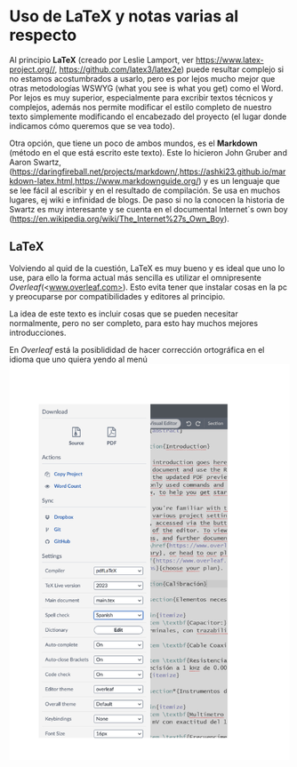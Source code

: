 # Uso de LaTeX y notas varias al respecto


Al principio __LaTeX__ (creado por 	Leslie Lamport, ver <https://www.latex-project.org//>, <https://github.com/latex3/latex2e>) puede resultar complejo si no estamos acostumbrados a usarlo, pero es por lejos mucho mejor que otras metodologías WSWYG (what you see is what you get) como el Word. 
Por lejos es muy superior, especialmente para excribir textos técnicos y complejos, además nos permite modificar el estilo completo de nuestro texto simplemente modificando el encabezado del proyecto (el lugar donde indicamos cómo queremos que se vea todo).

Otra opción, que tiene un poco de ambos mundos, es el __Markdown__ (método en el que está escrito este texto). Este lo hicieron John Gruber and Aaron Swartz, (<https://daringfireball.net/projects/markdown/>,<https://ashki23.github.io/markdown-latex.html>,<https://www.markdownguide.org/>) y es un lenguaje que se lee fácil al escribir y en el resultado de compilación. Se usa en muchos lugares, ej wiki e infinidad de blogs. De paso si no la conocen la historia de Swartz es muy interesante y se cuenta en el documental Internet´s own boy  (<https://en.wikipedia.org/wiki/The_Internet%27s_Own_Boy>).

## LaTeX

Volviendo al quid de la cuestión, LaTeX es muy bueno y es ideal que uno lo use, para ello la forma actual más sencilla es utilizar el omnipresente _Overleaf_(<www.overleaf.com>). Esto evita tener que instalar cosas en la pc y preocuparse por compatibilidades y editores al principio.

La idea de este texto es incluir cosas que se pueden necesitar normalmente, pero no ser completo, para esto hay muchos mejores introducciones.


En _Overleaf_ está la posiblididad de hacer corrección ortográfica en el idioma que uno quiera yendo al menú ![Idioma Overleaf](/figures/overleafIdioma.png "Elegir idioma en overleaf")


